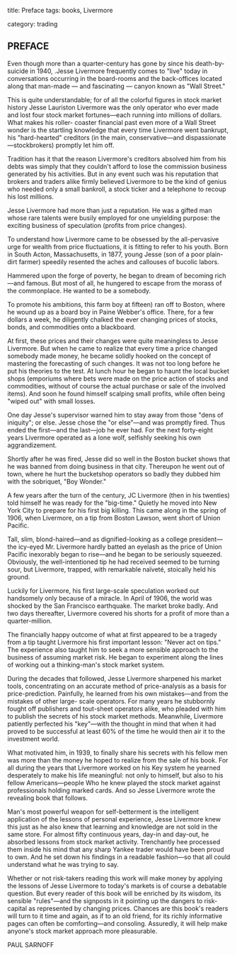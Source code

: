 title: Preface
tags: books, Livermore

category: trading

## PREFACE

Even though more than a quarter-century has gone by since his death-by-suicide in 1940, .Jesse Livermore frequently comes to "live" today in conversations occurring in the board-rooms and the back-offices located along that man-made — and fascinating — canyon known as "Wall Street." 

This is quite understandable; for of all the colorful figures in stock market history Jesse Lauriston Livermore was the only operator who ever made and lost four stock market fortunes—each running into millions of dollars. What makes his roller- coaster financial past even more of a Wall Street wonder is the startling knowledge that every time Livermore went bankrupt, his "hard-hearted" creditors (in the main, conservative—and dispassionate—stockbrokers) promptly let him off.

Tradition has it that the reason Livermore's creditors absolved him from his debts was simply that they couldn't afford to lose the commission business generated by his activities. But in any event such was his reputation that brokers and traders alike firmly believed Livermore to be the kind of genius who needed only a small bankroll, a stock ticker and a telephone to recoup his lost millions.

Jesse Livermore had more than just a reputation. He was a gifted man whose rare talents were busily employed for one unyielding purpose: the exciting business of speculation (profits from price changes).

To understand how Livermore came to be obsessed by the all-pervasive urge for wealth from price fluctuations, it is fitting to refer to his youth. Born in South Acton, Massachusetts, in 1877, young Jesse (son of a poor plain-dirt farmer) speedily resented the aches and callouses of bucolic labors.

Hammered upon the forge of poverty, he began to dream of becoming rich—and famous. But most of all, he hungered to escape from the morass of the commonplace. He wanted to be a somebody.

To promote his ambitions, this farm boy at fifteen) ran off to Boston, where he wound up as a board boy in Paine Webber's office. There, for a few dollars a week, he diligently chalked the ever changing prices of stocks, bonds, and commodities onto a blackboard.

At first, these prices and their changes were quite meaningless to Jesse Livermore. But when he came to realize that every time a price changed somebody made money, he became solidly hooked on the concept of mastering the forecasting of such changes. It was not too long before he put his theories to the test. At lunch hour he began to haunt the local bucket shops (emporiums where bets were made on the price action of stocks and commodities, without of course the actual purchase or sale of the involved items). And soon he found himself scalping small profits, while often being "wiped out" with small losses.

One day Jesse's supervisor warned him to stay away from those "dens of iniquity"; or else. Jesse chose the "or else"—and was promptly fired. Thus ended the first—and the last—job he ever had. For the next forty-eight years Livermore operated as a lone wolf, selfishly seeking his own aggrandizement.

Shortly after he was fired, Jesse did so well in the Boston bucket shows that he was banned from doing business in that city. Thereupon he went out of town, where he hurt the bucketshop operators so badly they dubbed him with the sobriquet, "Boy Wonder." 

A few years after the turn of the century, JC Livermore (then in his twenties) told himself he was ready for the "big-time." Quietly he moved into New York City to prepare for his first big killing. This came along in the spring of 1906, when Livermore, on a tip from Boston Lawson, went short of Union Pacific.

Tall, slim, blond-haired—and as dignified-looking as a college president—the icy-eyed Mr. Livermore hardly batted an eyelash as the price of Union Pacific inexorably began to rise—and he began to be seriously squeezed. Obviously, the well-intentioned tip he had received seemed to be turning sour, but Livermore, trapped, with remarkable naïveté, stoically held his ground.

Luckily for Livermore, his first large-scale speculation worked out handsomely only because of a miracle. In April of 1906, the world was shocked by the San Francisco earthquake. The market broke badly. And two days thereafter, Livermore covered his shorts for a profit of more than a quarter-million.

The financially happy outcome of what at first appeared to be a tragedy from a tip taught Livermore his first important lesson: "Never act on tips." The experience also taught him to seek a more sensible approach to the business of assuming market risk. He began to experiment along the lines of working out a thinking-man's stock market system.

During the decades that followed, Jesse Livermore sharpened his market tools, concentrating on an accurate method of price-analysis as a basis for price-prediction. Painfully, he learned from his own mistakes—and from the mistakes of other large- scale operators. For many years he stubbornly fought off publishers and tout-sheet operators alike, who pleaded with him to publish the secrets of his stock market methods. Meanwhile, Livermore patiently perfected his "key"—with the thought in mind that when it had proved to be successful at least 60% of the time he would then air it to the investment world.

What motivated him, in 1939, to finally share his secrets with his fellow men was more than the money he hoped to realize from the sale of his book. For all during the years that Livermore worked on his Key system he yearned desperately to make his life meaningful: not only to himself, but also to his fellow Americans—people Who he knew played the stock market against professionals holding marked cards. And so Jesse Livermore wrote the revealing book that follows.

Man's most powerful weapon for self-betterment is the intelligent application of the lessons of personal experience, Jesse Livermore knew this just as he also knew that learning and knowledge are not sold in the same store. For almost fifty continuous years, day-in and day-out, he absorbed lessons from stock market activity. Trenchantly hee processed them inside his mind that any sharp Yankee trader would have been proud to own. And he set down his findings in a readable fashion—so that all could understand what he was trying to say.

Whether or not risk-takers reading this work will make money by applying the lessons of Jesse Livermore to today's markets is of course a debatable question. But every reader of this book will be enriched by its wisdom, its sensible "rules"—and the signposts in it pointing up the dangers to risk-capital as represented by changing prices. Chances are this book's readers will turn to it time and again, as if to an old friend, for its richly informative pages can often be comforting—and consoling. Assuredly, it will help make anyone's stock market approach more pleasurable.

PAUL SARNOFF

